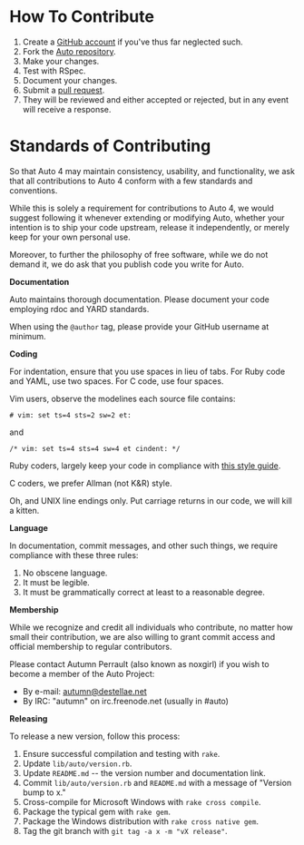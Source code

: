 How To Contribute
=================

1. Create a [GitHub account](https://github.com) if you've thus far neglected such.
2. Fork the [Auto repository](https://github.com/Auto/Auto).
3. Make your changes.
4. Test with RSpec.
5. Document your changes.
6. Submit a [pull request](https://github.com/Auto/Auto/wiki).
7. They will be reviewed and either accepted or rejected, but in any event will receive
   a response.

Standards of Contributing
=========================

So that Auto 4 may maintain consistency, usability, and functionality,
we ask that all contributions to Auto 4 conform with a few standards and
conventions.

While this is solely a requirement for contributions to Auto 4, we would
suggest following it whenever extending or modifying Auto, whether your
intention is to ship your code upstream, release it independently, or
merely keep for your own personal use.

Moreover, to further the philosophy of free software, while we do not
demand it, we do ask that you publish code you write for Auto.

**Documentation**

Auto maintains thorough documentation. Please document your code employing rdoc
and YARD standards. 

When using the `@author` tag, please provide your GitHub
username at minimum.

**Coding**

For indentation, ensure that you use spaces in lieu of tabs. For Ruby code and
YAML, use two spaces. For C code, use four spaces.

Vim users, observe the modelines each source file contains:

    # vim: set ts=4 sts=2 sw=2 et:

and

    /* vim: set ts=4 sts=4 sw=4 et cindent: */

Ruby coders, largely keep your code in compliance with [this style guide](https://github.com/bbatsov/ruby-style-guide).

C coders, we prefer Allman (not K&R) style.

Oh, and UNIX line endings only. Put carriage returns in our code, we will kill
a kitten.

**Language**

In documentation, commit messages, and other such things, we require compliance
with these three rules:

1. No obscene language.
2. It must be legible.
3. It must be grammatically correct at least to a reasonable degree.

**Membership**

While we recognize and credit all individuals who contribute, no matter how
small their contribution, we are also willing to grant commit access and
official membership to regular contributors.

Please contact Autumn Perrault (also known as noxgirl) if you wish to become
a member of the Auto Project:

+ By e-mail: autumn@destellae.net
+ By IRC: "autumn" on irc.freenode.net (usually in #auto)

**Releasing**

To release a new version, follow this process:

1. Ensure successful compilation and testing with `rake`.
2. Update `lib/auto/version.rb`.
3. Update `README.md` -- the version number and documentation link.
4. Commit `lib/auto/version.rb` and `README.md` with a message of "Version bump to x."
5. Cross-compile for Microsoft Windows with `rake cross compile`.
6. Package the typical gem with `rake gem`.
7. Package the Windows distribution with `rake cross native gem`.
8. Tag the git branch with `git tag -a x -m "vX release"`.

